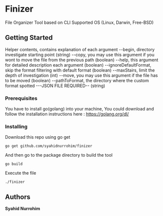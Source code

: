 # Finizer
File Organizer Tool based on CLI
Supported OS (Linux, Darwin, Free-BSD)
## Getting Started
Helper contents, contains explanation of each argument
	--begin,                directory investigate starting point (string)
	--copy,                 you may use this argument if you wont to move the file from the previous path (boolean)
	--help,                 this argument for detailed description each argument (boolean)
	--ignoreDefaultFormat,  skip the format filtering with default format (boolean)
	--maxStairs,            limit the depth of investigation (int)
	--move,                 you may use this argument if the file has to be moved (boolean)
	--pathToFormat,         the directory where the custom format spotted ---JSON FILE REQUIRED-- (string)
### Prerequisites
You have to install go(golang) into your machine, 
You could download and follow the installation instructions here : https://golang.org/dl/
### Installing
Download this repo using go get
```
go get github.com/syahidnurrohim/finizer
```
And then go to the package directory to build the tool
```
go build
```
Execute the file
```
./finizer
```
## Authors
**Syahid Nurrohim**

